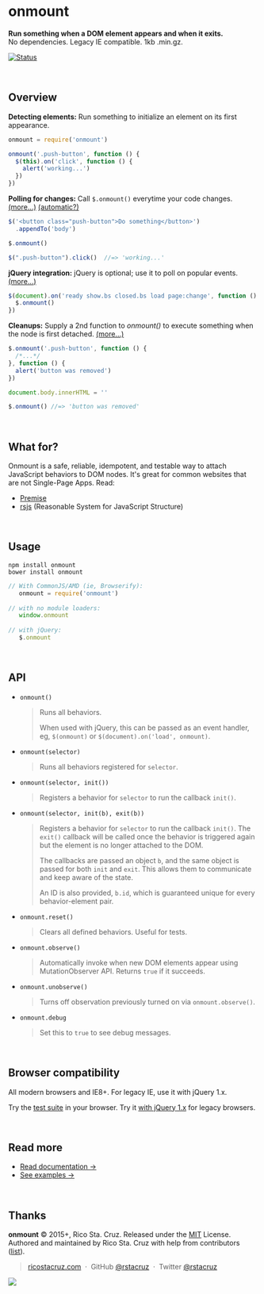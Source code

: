 # onmount

**Run something when a DOM element appears and when it exits.**<br>
No dependencies. Legacy IE compatible. 1kb .min.gz.

[![Status](https://travis-ci.org/rstacruz/onmount.svg?branch=master)](https://travis-ci.org/rstacruz/onmount "See test builds")

<br>

## Overview

**Detecting elements:**
Run something to initialize an element on its first appearance.

```js
onmount = require('onmount')

onmount('.push-button', function () {
  $(this).on('click', function () {
    alert('working...')
  })
})
```

**Polling for changes:**
Call `$.onmount()` everytime your code changes.
[(more...)](/docs/idempotency.md)
[(automatic?)](/docs/automatic-observation.md)

```js
$('<button class="push-button">Do something</button>')
  .appendTo('body')

$.onmount()

$(".push-button").click()  //=> 'working...'
```

**jQuery integration:**
jQuery is optional; use it to poll on popular events. [(more...)](/docs/idempotency.md)

```js
$(document).on('ready show.bs closed.bs load page:change', function () {
  $.onmount()
})
```

**Cleanups:**
Supply a 2nd function to *onmount()* to execute something when the node is first detached.
[(more...)](/docs/cleanup.md)

```js
$.onmount('.push-button', function () {
  /*...*/
}, function () {
  alert('button was removed')
})

document.body.innerHTML = ''

$.onmount() //=> 'button was removed'
```

<br>

## What for?

Onmount is a safe, reliable, idempotent, and testable way to attach JavaScript behaviors to DOM nodes. It's great for common websites that are not Single-Page Apps. Read:

- [Premise](/docs/premise.md)
- [rsjs][rsjs] (Reasonable System for JavaScript Structure)

<br>

## Usage

```
npm install onmount
bower install onmount
```

```js
// With CommonJS/AMD (ie, Browserify):
   onmount = require('onmount')
   
// with no module loaders:
   window.onmount
  
// with jQuery:
   $.onmount
```

[Bootstrap events]: http://getbootstrap.com/javascript/
[Turbolinks load]: https://github.com/rails/turbolinks#events
[idempotent]: https://en.wiktionary.org/wiki/idempotent
[Browserify]: http://browserify.org/


<br>

## API

* `onmount()`

  > Runs all behaviors.
  >
  > When used with jQuery, this can be passed as an event handler, eg, `$(onmount)` or `$(document).on('load', onmount)`.

* `onmount(selector)`

  > Runs all behaviors registered for `selector`.

* `onmount(selector, init())`

  > Registers a behavior for `selector` to run the callback `init()`.

* `onmount(selector, init(b), exit(b))`

  > Registers a behavior for `selector` to run the callback `init()`. The `exit()` callback will be called once the behavior is triggered again but the element is no longer attached to the DOM.
  >
  > The callbacks are passed an object `b`, and the same object is passed for both `init` and `exit`. This allows them to communicate and keep aware of the state.
  >
  > An ID is also provided, `b.id`, which is guaranteed unique for every behavior-element pair.

* `onmount.reset()`

  > Clears all defined behaviors. Useful for tests.

* `onmount.observe()`

  > Automatically invoke when new DOM elements appear using MutationObserver API. Returns `true` if it succeeds.

* `onmount.unobserve()`

  > Turns off observation previously turned on via `onmount.observe()`.

* `onmount.debug`

  > Set this to `true` to see debug messages.

<br>

## Browser compatibility

All modern browsers and IE8+. For legacy IE, use it with jQuery 1.x.

Try the [test suite](https://rawgit.com/rstacruz/onmount/master/test/index.html) in your browser. Try it [with jQuery 1.x](https://rawgit.com/rstacruz/onmount/master/test/jquery.html) for legacy browsers.

<br>

## Read more

* [Read documentation →](http://ricostacruz.com/onmount/)
* [See examples →](https://github.com/rstacruz/onmount/examples)

<br>

## Thanks

**onmount** © 2015+, Rico Sta. Cruz. Released under the [MIT] License.<br>
Authored and maintained by Rico Sta. Cruz with help from contributors ([list][contributors]).

> [ricostacruz.com](http://ricostacruz.com) &nbsp;&middot;&nbsp;
> GitHub [@rstacruz](https://github.com/rstacruz) &nbsp;&middot;&nbsp;
> Twitter [@rstacruz](https://twitter.com/rstacruz)

[MIT]: http://mit-license.org/
[contributors]: http://github.com/rstacruz/onmount/contributors
[rsjs]: https://github.com/rstacruz/rsjs

[![](https://img.shields.io/badge/%E2%9C%93-collaborative_etiquette-brightgreen.svg)](http://git.io/col)
